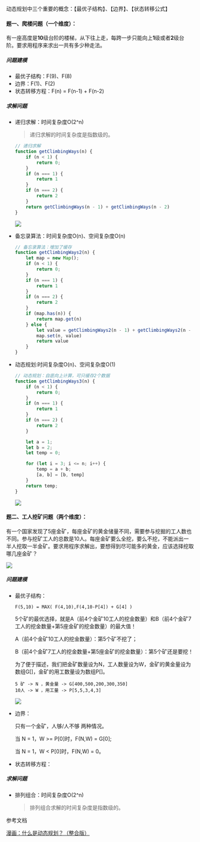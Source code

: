 动态规划中三个重要的概念：【最优子结构】、【边界】、【状态转移公式】

#### **题一、爬楼问题（一个维度）：**

有一座高度是**10**级台阶的楼梯，从下往上走，每跨一步只能向上**1**级或者**2**级台阶。要求用程序来求出一共有多少种走法。

##### 问题建模

- 最优子结构：F(9)、F(8)
- 边界：F(1)、F(2)
- 状态转移方程：F(n) = F(n-1) + F(n-2)

##### 求解问题

- 递归求解：时间复杂度O(2^n)

  > 递归求解的时间复杂度是指数级的。

  ```javascript
  // 递归求解
  function getClimbingWays(n) {
      if (n < 1) {
          return 0;
      }
      if (n === 1) {
          return 1
      }
      if (n === 2) {
          return 2
      }
      return getClimbingWays(n - 1) + getClimbingWays(n - 2)
  }
  ```

  ![](D:\SourceCode\wiki\算法\imgs\动态规划1\爬楼-递归解.jpg)

- 备忘录算法：时间复杂度O(n)、空间复杂度O(n)

  ```javascript
  // 备忘录算法：增加了缓存
  function getClimbingWays2(n) {
      let map = new Map();
      if (n < 1) {
          return 0;
      }
      if (n === 1) {
          return 1
      }
      if (n === 2) {
          return 2
      }
      if (map.has(n)) {
          return map.get(n)
      } else {
          let value = getClimbingWays2(n - 1) + getClimbingWays2(n - 2);
          map.set(n, value)
          return value
      }
  }
  ```

  

- 动态规划:时间复杂度O(n)、空间复杂度O(1)

  ```javascript
  // 动态规划：自底向上计算，可只缓存2个数据
  function getClimbingWays3(n) {
      if (n < 1) {
          return 0;
      }
      if (n === 1) {
          return 1
      }
      if (n === 2) {
          return 2
      }
  
      let a = 1;
      let b = 2;
      let temp = 0;
  
      for (let i = 3; i <= n; i++) {
          temp = a + b;
          [a, b] = [b, temp]
      }
      return temp;
  }
  ```

  ![](D:\SourceCode\wiki\算法\imgs\动态规划1\爬楼-动态规划.png)

#### **题二、工人挖矿问题（两个维度）：**

​	有一个国家发现了5座金矿，每座金矿的黄金储量不同，需要参与挖掘的工人数也不同。参与挖矿工人的总数是10人。每座金矿要么全挖，要么不挖，不能派出一半人挖取一半金矿。要求用程序求解出，要想得到尽可能多的黄金，应该选择挖取哪几座金矿？

![](D:\SourceCode\wiki\算法\imgs\动态规划1\国王和金矿.png)

##### 问题建模

- 最优子结构：

  `F(5,10) = MAX( F(4,10),F(4,10-P[4]) + G[4] )`

  5个矿的最优选择，就是A（前4个金矿10工人的挖金数量）和B（前4个金矿7工人的挖金数量+第5座金矿的挖金数量）的最大值！

  A（前4个金矿10工人的挖金数量）：第5个矿不挖了；

  B（前4个金矿7工人的挖金数量+第5座金矿的挖金数量）：第5个矿还是要挖！

  

  为了便于描述，我们把金矿数量设为N，工人数量设为W，金矿的黄金量设为数组G[]，金矿的用工数量设为数组P[]。

  ```
  5 矿 -> N ，黄金量 -> G[400,500,200,300,350]
  10人 -> W ，用工量 -> P[5,5,3,4,3]
  ```

  ![](D:\SourceCode\wiki\算法\imgs\动态规划1\挖矿-两个最优子结构.jpg)

- 边界：

  只有一个金矿，人够/人不够 两种情况。

  当 N = 1，W >= P[0]时，F(N,W) = G[0];

  当 N = 1，W < P[0]时，F(N,W) = 0。

- 状态转移方程：

##### 求解问题

- 排列组合：时间复杂度O(2^n)

  > 排列组合求解的时间复杂度是指数级的。

参考文档

[漫画：什么是动态规划？（整合版） ](https://www.sohu.com/a/149075950_684445)